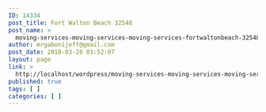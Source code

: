 ```yaml
---
ID: 14334
post_title: Fort Walton Beach 32548
post_name: >
  moving-services-moving-services-moving-services-fortwaltonbeach-32548
author: mrgabonijeff@gmail.com
post_date: 2018-03-28 01:52:07
layout: page
link: >
  http://localhost/wordpress/moving-services-moving-services-moving-services-fortwaltonbeach-32548/
published: true
tags: [ ]
categories: [ ]
---
```

